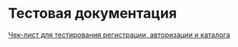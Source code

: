 # Тестовая документация

[Чек-лист для тестирования регистрации, авторизации и каталога](https://docs.google.com/spreadsheets/d/1-LANBJKZmhZLwQeyHYCCnDDLaYcBEp4lPZBUumPCY5o/edit?usp=sharing)
